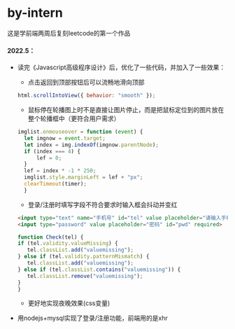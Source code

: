 # by-intern
这是学前端两周后复刻leetcode的第一个作品

#### 2022.5：
+ 读完《Javascript高级程序设计》后，优化了一些代码，并加入了一些效果：
  +  点击返回到顶部按钮后可以流畅地滑向顶部
    ```js
    html.scrollIntoView({ behavior: "smooth" });
    ```
  +  鼠标停在轮播图上时不是直接让图片停止，而是把鼠标定位到的图片放在整个轮播框中（更符合用户需求）
  ```js
  imglist.onmouseover = function (event) {
    let imgnow = event.target;
    let index = img.indexOf(imgnow.parentNode);
    if (index === 4) {
        lef = 0;
    }
    lef = index * -1 * 250;
    imglist.style.marginLeft = lef + "px";
    clearTimeout(timer);
    }
    ```

  
  +  登录/注册时填写字段不符合要求时输入框会抖动并变红
    ```html
    <input type="text" name="手机号" id="tel" value placeholder="请输入手机号"  maxlength="11" required pattern="[0-9]{11}">
    <input type="password" value placeholder="密码" id="pwd" required> 
     ```
     ```js
     function Check(tel) {
    if (tel.validity.valueMissing) {
        tel.classList.add("valuemissing");
    } else if (tel.validity.patternMismatch) {
        tel.classList.add("valuemissing");
    } else if (tel.classList.contains("valuemissing")) {
        tel.classList.remove("valuemissing");
    }
    }
    ```
  +  更好地实现夜晚效果(css变量)
+ 用nodejs+mysql实现了登录/注册功能，前端用的是xhr